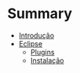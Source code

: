 # Summary

* [Introdução](README.md)
* [Eclipse](eclipse/eclipse.md)
   * [Plugins](eclipse/plugins.md)
   * [Instalação](eclipse/instalacao.md)

